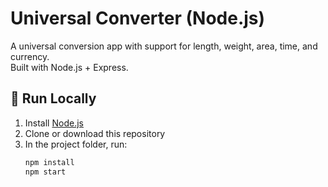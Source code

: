 # Universal Converter (Node.js)

A universal conversion app with support for length, weight, area, time, and currency.  
Built with Node.js + Express.

## 🚀 Run Locally
1. Install [Node.js](https://nodejs.org/)
2. Clone or download this repository
3. In the project folder, run:
   ```bash
   npm install
   npm start
